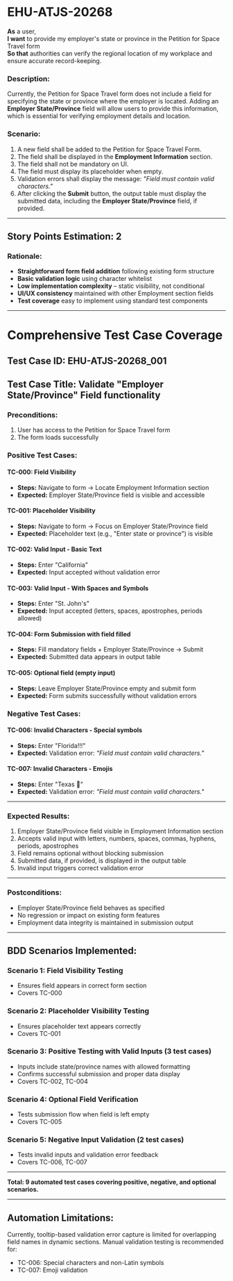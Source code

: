 # EHU-ATJS-20268

**As** a user,  
**I want** to provide my employer's state or province in the Petition for Space Travel form  
**So that** authorities can verify the regional location of my workplace and ensure accurate record-keeping.

### Description:
Currently, the Petition for Space Travel form does not include a field for specifying the state or province where the employer is located. Adding an **Employer State/Province** field will allow users to provide this information, which is essential for verifying employment details and location.

### Scenario:
1. A new field shall be added to the Petition for Space Travel Form.  
2. The field shall be displayed in the **Employment Information** section.  
3. The field shall not be mandatory on UI.  
4. The field must display its placeholder when empty.  
5. Validation errors shall display the message: *"Field must contain valid characters."*  
6. After clicking the **Submit** button, the output table must display the submitted data, including the **Employer State/Province** field, if provided.

---

## Story Points Estimation: 2

### Rationale:
- **Straightforward form field addition** following existing form structure  
- **Basic validation logic** using character whitelist  
- **Low implementation complexity** – static visibility, not conditional  
- **UI/UX consistency** maintained with other Employment section fields  
- **Test coverage** easy to implement using standard test components

---

# Comprehensive Test Case Coverage

## Test Case ID: EHU-ATJS-20268_001  
## Test Case Title: Validate "Employer State/Province" Field functionality

### Preconditions:  
1. User has access to the Petition for Space Travel form  
2. The form loads successfully  

### Positive Test Cases:

#### TC-000: Field Visibility  
- **Steps:** Navigate to form → Locate Employment Information section  
- **Expected:** Employer State/Province field is visible and accessible  

#### TC-001: Placeholder Visibility  
- **Steps:** Navigate to form → Focus on Employer State/Province field  
- **Expected:** Placeholder text (e.g., "Enter state or province") is visible  

#### TC-002: Valid Input - Basic Text  
- **Steps:** Enter "California"  
- **Expected:** Input accepted without validation error  

#### TC-003: Valid Input - With Spaces and Symbols  
- **Steps:** Enter "St. John's"  
- **Expected:** Input accepted (letters, spaces, apostrophes, periods allowed)  

#### TC-004: Form Submission with field filled  
- **Steps:** Fill mandatory fields + Employer State/Province → Submit  
- **Expected:** Submitted data appears in output table  

#### TC-005: Optional field (empty input)  
- **Steps:** Leave Employer State/Province empty and submit form  
- **Expected:** Form submits successfully without validation errors  

### Negative Test Cases:

#### TC-006: Invalid Characters - Special symbols  
- **Steps:** Enter "Florida!!!"  
- **Expected:** Validation error: *"Field must contain valid characters."*  

#### TC-007: Invalid Characters - Emojis  
- **Steps:** Enter "Texas 🚀"  
- **Expected:** Validation error: *"Field must contain valid characters."*  

---

### Expected Results:
1. Employer State/Province field visible in Employment Information section  
2. Accepts valid input with letters, numbers, spaces, commas, hyphens, periods, apostrophes  
3. Field remains optional without blocking submission  
4. Submitted data, if provided, is displayed in the output table  
5. Invalid input triggers correct validation error  

---

### Postconditions:  
- Employer State/Province field behaves as specified  
- No regression or impact on existing form features  
- Employment data integrity is maintained in submission output  

---

## BDD Scenarios Implemented:

### Scenario 1: Field Visibility Testing  
- Ensures field appears in correct form section  
- Covers TC-000  

### Scenario 2: Placeholder Visibility Testing  
- Ensures placeholder text appears correctly  
- Covers TC-001  

### Scenario 3: Positive Testing with Valid Inputs (3 test cases)  
- Inputs include state/province names with allowed formatting  
- Confirms successful submission and proper data display  
- Covers TC-002, TC-004  

### Scenario 4: Optional Field Verification  
- Tests submission flow when field is left empty  
- Covers TC-005  

### Scenario 5: Negative Input Validation (2 test cases)  
- Tests invalid inputs and validation error feedback  
- Covers TC-006, TC-007  

---

**Total: 9 automated test cases covering positive, negative, and optional scenarios.**

---

## Automation Limitations:  
Currently, tooltip-based validation error capture is limited for overlapping field names in dynamic sections. Manual validation testing is recommended for:  
- TC-006: Special characters and non-Latin symbols  
- TC-007: Emoji validation  

